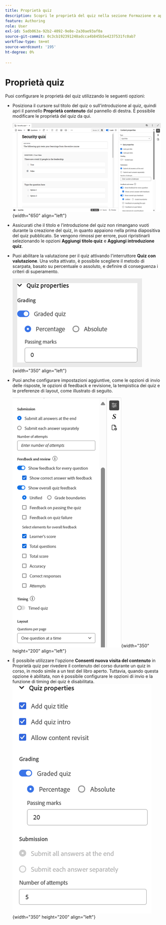 ```yaml
---
title: Proprietà quiz
description: Scopri le proprietà del quiz nella sezione Formazione e apprendimento del prodotto
feature: Authoring
role: User
exl-id: 5adb063a-92b2-4092-9e8e-2a30ae93af0a
source-git-commit: 0c3cb192391248adcca4b845b5e4237531fc0ab7
workflow-type: tm+mt
source-wordcount: '195'
ht-degree: 0%

---
```


# Proprietà quiz

Puoi configurare le proprietà del quiz utilizzando le seguenti opzioni:

- Posiziona il cursore sul titolo del quiz o sull&#39;introduzione al quiz, quindi apri il pannello **Proprietà contenuto** dal pannello di destra. È possibile modificare le proprietà del quiz da qui.

  ![](assets/quiz-properties.png){width="650" align="left"}

- Assicurati che il titolo e l’introduzione del quiz non rimangano vuoti durante la creazione del quiz, in quanto appaiono nella prima diapositiva del quiz pubblicato. Se vengono rimossi per errore, puoi ripristinarli selezionando le opzioni **Aggiungi titolo quiz** e **Aggiungi introduzione quiz**.
- Puoi abilitare la valutazione per il quiz attivando l&#39;interruttore **Quiz con valutazione**. Una volta attivato, è possibile scegliere il metodo di scarpata, basato su percentuale o assoluto, e definire di conseguenza i criteri di superamento.

  ![](assets/quiz-grading.png){width="350" align="left"}

- Puoi anche configurare impostazioni aggiuntive, come le opzioni di invio delle risposte, le opzioni di feedback e revisione, la tempistica dei quiz e le preferenze di layout, come illustrato di seguito.

  ![](assets/additional-quiz-properties.png){width="350" height="200" align="left"}

- È possibile utilizzare l&#39;opzione **Consenti nuova visita del contenuto** in Proprietà quiz per rivedere il contenuto del corso durante un quiz in corso, in modo simile a un test del libro aperto. Tuttavia, quando questa opzione è abilitata, non è possibile configurare le opzioni di invio e la funzione di timing dei quiz è disabilitata.
  ![](assets/quiz-allow-content-revist.png){width="350" height="200" align="left"}
